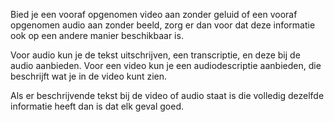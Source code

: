 <!-- @license CC0-1.0 -->

Bied je een vooraf opgenomen video aan zonder geluid of een vooraf opgenomen audio aan zonder beeld, zorg er dan voor dat deze informatie ook op een andere manier beschikbaar is.

Voor audio kun je de tekst uitschrijven, een transcriptie, en deze bij de audio aanbieden. Voor een video kun je een audiodescriptie aanbieden, die beschrijft wat je in de video kunt zien.

Als er beschrijvende tekst bij de video of audio staat is die volledig dezelfde informatie heeft dan is dat elk geval goed.

